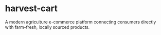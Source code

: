 # harvest-cart
A modern agriculture e-commerce platform connecting consumers directly with farm-fresh, locally sourced products.
